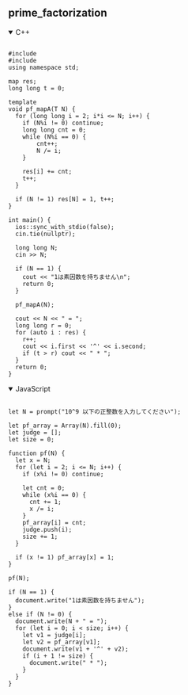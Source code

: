 ## prime_factorization

<details open>
<summary>C++</summary>

<pre><code>
#include <iostream>
#include <map>
using namespace std;

map<long long, long long> res;
long long t = 0;

template <typename T>
void pf_mapA(T N) {
  for (long long i = 2; i*i <= N; i++) {
    if (N%i != 0) continue;
    long long cnt = 0;
    while (N%i == 0) {
        cnt++;
        N /= i;
    }

    res[i] += cnt;
    t++;
  }

  if (N != 1) res[N] = 1, t++;
}

int main() {
  ios::sync_with_stdio(false);
  cin.tie(nullptr);

  long long N;
  cin >> N;

  if (N == 1) {
    cout << "1は素因数を持ちません\n";
    return 0;
  }

  pf_mapA(N);

  cout << N << " = ";
  long long r = 0;
  for (auto i : res) {
    r++;
    cout << i.first << '^' << i.second;
    if (t > r) cout << " * ";
  }
  return 0;
}
</code></pre>
</details>

<details open>
<summary>JavaScript</summary>

<pre><code>
let N = prompt("10^9 以下の正整数を入力してください");

let pf_array = Array(N).fill(0);
let judge = [];
let size = 0;

function pf(N) {
  let x = N;
  for (let i = 2; i <= N; i++) {
    if (x%i != 0) continue;

    let cnt = 0;
    while (x%i == 0) {
      cnt += 1;
      x /= i;
    }
    pf_array[i] = cnt;
    judge.push(i);
    size += 1;
  }

  if (x != 1) pf_array[x] = 1;
}

pf(N);

if (N == 1) {
  document.write("1は素因数を持ちません");
}
else if (N != 0) {
  document.write(N + " = ");
  for (let i = 0; i < size; i++) {
    let v1 = judge[i];
    let v2 = pf_array[v1];
    document.write(v1 + '^' + v2);
    if (i + 1 != size) {
      document.write(" * ");
    }
  }
}

</code></pre>
</details>

<style>#cc0 { display: true; }</style>

